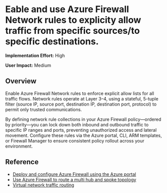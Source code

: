  # Eable and use Azure Firewall Network rules to explicity allow traffic from specific sources/to specific destinations.

**Implementation Effort:** High

**User Impact:** Medium

## Overview

Enable Azure Firewall Network rules to enforce explicit allow lists for all traffic flows. Network rules operate at Layer 3–4, using a stateful, 5-tuple filter (source IP, source port, destination IP, destination port, protocol) to permit only trusted communications. 

By defining network rule collections in your Azure Firewall policy—ordered by priority—you can lock down both inbound and outbound traffic to specific IP ranges and ports, preventing unauthorized access and lateral movement. Configure these rules via the Azure portal, CLI, ARM templates, or Firewall Manager to ensure consistent policy rollout across your environment.

## Reference

* [Deploy and configure Azure Firewall using the Azure portal](https://learn.microsoft.com/en-us/azure/firewall/tutorial-firewall-deploy-portal?utm_source=chatgpt.com)
* [Use Azure Firewall to route a multi hub and spoke topology](https://learn.microsoft.com/en-us/azure/firewall/firewall-multi-hub-spoke)
* [Virtual network traffic routing](https://learn.microsoft.com/en-us/azure/virtual-network-manager/concept-virtual-network-flow-logs?utm_source=chatgpt.com)

